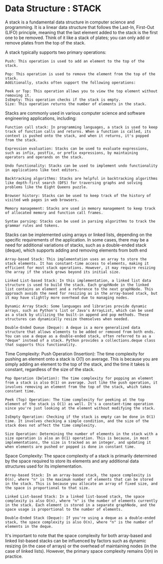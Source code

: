 # Data Structure : STACK

A stack is a fundamental data structure in computer science and programming. It is a linear data structure that follows
the Last-In, First-Out (LIFO) principle, meaning that the last element added to the stack is the first one to be
removed. Think of it like a stack of plates; you can only add or remove plates from the top of the stack.

A stack typically supports two primary operations:

    Push: This operation is used to add an element to the top of the stack.

    Pop: This operation is used to remove the element from the top of the stack.
    Additionally, stacks often support the following operations:

    Peek or Top: This operation allows you to view the top element without removing it.
    IsEmpty: This operation checks if the stack is empty.
    Size: This operation returns the number of elements in the stack.

Stacks are commonly used in various computer science and software engineering applications, including:

    Function call stack: In programming languages, a stack is used to keep track of function calls and returns. When a function is called, its context is pushed onto the stack, and when it returns, it's popped from the stack.

    Expression evaluation: Stacks can be used to evaluate expressions, such as infix, postfix, or prefix expressions, by maintaining operators and operands on the stack.

    Undo functionality: Stacks can be used to implement undo functionality in applications like text editors.

    Backtracking algorithms: Stacks are helpful in backtracking algorithms like depth-first search (DFS) for traversing graphs and solving problems like the Eight Queens puzzle.

    Browser history: Stacks can be used to keep track of the history of visited web pages in web browsers.

    Memory management: Stacks are used in memory management to keep track of allocated memory and function call frames.

    Syntax parsing: Stacks can be used in parsing algorithms to track the grammar rules and tokens.

Stacks can be implemented using arrays or linked lists, depending on the specific requirements of the application. In
some cases, there may be a need for additional variations of stacks, such as a double-ended stack (deque), which
supports adding and removing elements from both end

    Array-based Stack: This implementation uses an array to store the stack elements. It has constant-time access to elements, making it efficient for most stack operations. However, it may require resizing the array if the stack grows beyond its initial size.

    Linked List-based Stack: In this implementation, a linked list data structure is used to build the stack. Each graphNode in the linked list contains an element and a reference to the next graphNode. This approach avoids the need for resizing as in the array-based stack, but it may have slightly more overhead due to managing nodes.

    Dynamic Array Stack: Some languages and libraries provide dynamic arrays, such as Python's list or Java's ArrayList, which can be used as a stack by utilizing the built-in append and pop methods. These structures can dynamically resize themselves when needed.

    Double-Ended Queue (Deque): A deque is a more generalized data structure that allows elements to be added or removed from both ends. You can use a deque as a double-ended stack, often referred to as a "deque" instead of a stack. Python provides a collections.deque class that supports this functionality.

Time Complexity:
Push Operation (Insertion): The time complexity for pushing an element onto a stack is O(1) on average. This is because
you are simply adding an element to the top of the stack, and the time it takes is constant, regardless of the size of
the stack.

    Pop Operation (Deletion): The time complexity for popping an element from a stack is also O(1) on average. Just like the push operation, it involves removing an element from the top of the stack, which takes constant time.

    Peek (Top) Operation: The time complexity for peeking at the top element of the stack is O(1) as well. It's a constant-time operation since you're just looking at the element without modifying the stack.

    IsEmpty Operation: Checking if the stack is empty can be done in O(1) time. It involves checking a simple condition, and the size of the stack does not affect the time complexity.

    Size Operation: Determining the number of elements in the stack with a size operation is also an O(1) operation. This is because, in most implementations, the size is tracked as an integer, and updating it when elements are pushed or popped is done in constant time.

Space Complexity:
The space complexity of a stack is primarily determined by the space required to store its elements and any additional
data structures used for its implementation.

    Array-based Stack: In an array-based stack, the space complexity is O(n), where "n" is the maximum number of elements that can be stored in the stack. This is because you allocate an array of fixed size, and the space is proportional to that size.

    Linked List-based Stack: In a linked list-based stack, the space complexity is also O(n), where "n" is the number of elements currently in the stack. Each element is stored in a separate graphNode, and the space usage is proportional to the number of elements.

    Double-Ended Stack (Deque): If you're using a deque as a double-ended stack, the space complexity is also O(n), where "n" is the number of elements in the deque.

It's important to note that the space complexity for both array-based and linked list-based stacks can be influenced by
factors such as dynamic resizing (in the case of arrays) or the overhead of maintaining nodes (in the case of linked
lists). However, the primary space complexity remains O(n) in practice.